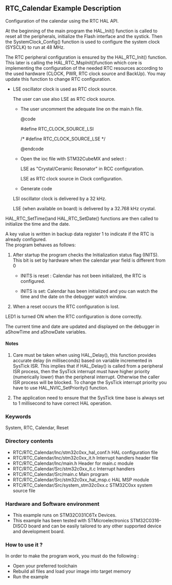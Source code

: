 ## <b>RTC_Calendar Example Description</b>

Configuration of the calendar using the RTC HAL API.

At the beginning of the main program the HAL_Init() function is called to reset 
all the peripherals, initialize the Flash interface and the systick.
Then the SystemClock_Config() function is used to configure the system
clock (SYSCLK) to run at 48 MHz.

The RTC peripheral configuration is ensured by the HAL_RTC_Init() function.
This later is calling the HAL_RTC_MspInit()function which core is implementing
the configuration of the needed RTC resources according to the used hardware (CLOCK, 
PWR, RTC clock source and BackUp). You may update this function to change RTC configuration.

- LSE oscillator clock is used as RTC clock source.

    The user can use also LSE as RTC clock source.
    - The user uncomment the adequate line on the main.h file.

      @code

        #define RTC_CLOCK_SOURCE_LSI  

        /* #define RTC_CLOCK_SOURCE_LSE */

      @endcode

    - Open the ioc file with STM32CubeMX and select :

      LSE as "Crystal/Ceramic Resonator" in RCC configuration.

      LSE as RTC clock source in Clock configuration.

    - Generate code

    LSI oscillator clock is delivered by a 32 kHz.

    LSE (when available on board) is delivered by a 32.768 kHz crystal.

HAL_RTC_SetTime()and HAL_RTC_SetDate() functions are then called to initialize the 
time and the date.

A key value is written in backup data register 1 to indicate if the RTC is already configured.  
The program behaves as follows:

1. After startup the program checks the Initialization status flag (INITS). This bit is
   set by hardware when the calendar year field is different from 0

    - INITS is reset : Calendar has not been initialized, the RTC is
      configured.
    
    - INITS is set: Calendar has been initialized and you can watch 
      the time and the date on the debugger watch window.

2. When a reset occurs the RTC configuration is lost.

LED1 is turned ON when the RTC configuration is done correctly.

The current time and date are updated and displayed on the debugger in aShowTime 
and aShowDate variables.

#### <b>Notes</b>

 1. Care must be taken when using HAL_Delay(), this function provides accurate delay (in milliseconds)
    based on variable incremented in SysTick ISR. This implies that if HAL_Delay() is called from
    a peripheral ISR process, then the SysTick interrupt must have higher priority (numerically lower)
    than the peripheral interrupt. Otherwise the caller ISR process will be blocked.
    To change the SysTick interrupt priority you have to use HAL_NVIC_SetPriority() function.
      
 2. The application need to ensure that the SysTick time base is always set to 1 millisecond
    to have correct HAL operation.

### <b>Keywords</b>

System, RTC, Calendar, Reset

### <b>Directory contents</b>

  - RTC/RTC_Calendar/Inc/stm32c0xx_hal_conf.h    HAL configuration file
  - RTC/RTC_Calendar/Inc/stm32c0xx_it.h          Interrupt handlers header file
  - RTC/RTC_Calendar/Inc/main.h                  Header for main.c module  
  - RTC/RTC_Calendar/Src/stm32c0xx_it.c          Interrupt handlers
  - RTC/RTC_Calendar/Src/main.c                  Main program
  - RTC/RTC_Calendar/Src/stm32c0xx_hal_msp.c     HAL MSP module
  - RTC/RTC_Calendar/Src/system_stm32c0xx.c      STM32C0xx system source file

### <b>Hardware and Software environment</b>

  - This example runs on STM32C031C6Tx Devices.
  - This example has been tested with STMicroelectronics STM32C0316-DISCO
    board and can be easily tailored to any other supported device and 
    development board.

### <b>How to use it ?</b>

In order to make the program work, you must do the following :

 - Open your preferred toolchain 
 - Rebuild all files and load your image into target memory
 - Run the example